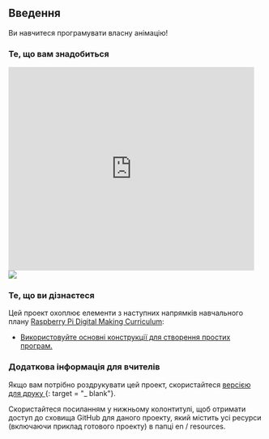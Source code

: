 ## Введення

Ви навчитеся програмувати власну анімацію!

### Те, що вам знадобиться

<div class="scratch-preview">
  <iframe allowtransparency="true" width="485" height="402" src="https://scratch.mit.edu/projects/embed/26818098/?autostart=false" frameborder="0"></iframe>
  <img src="images/space-final.png">
</div>

### Те, що ви дізнаєтеся

Цей проект охоплює елементи з наступних напрямків навчального плану [Raspberry Pi Digital Making Curriculum](http://rpf.io/curriculum):

+ [Використовуйте основні конструкції для створення простих програм.](https://www.raspberrypi.org/curriculum/programming/creator)

### Додаткова інформація для вчителів

Якщо вам потрібно роздрукувати цей проект, скористайтеся [ версією для друку ](https://projects.raspberrypi.org/en/projects/lost-in-space/print) {: target = "_ blank"}.

Скористайтеся посиланням у нижньому колонтитулі, щоб отримати доступ до сховища GitHub для даного проекту, який містить усі ресурси (включаючи приклад готового проекту) в папці en / resources.